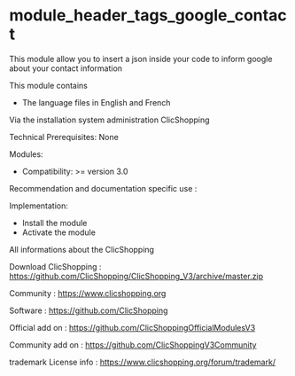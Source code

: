 # module_header_tags_google_contact

This module allow you to insert a json inside your code to inform google about your contact information

This module contains

- The language files in English and French

Via the installation system administration ClicShopping

Technical Prerequisites: None

Modules:

- Compatibility: >= version 3.0

Recommendation and documentation specific use :


Implementation:

- Install the module
- Activate the module

All informations about the ClicShopping

 Download ClicShopping : https://github.com/ClicShopping/ClicShopping_V3/archive/master.zip

 Community : https://www.clicshopping.org

 Software : https://github.com/ClicShopping

 Official add on : https://github.com/ClicShoppingOfficialModulesV3

 Community add on : https://github.com/ClicShoppingV3Community

 trademark License info : https://www.clicshopping.org/forum/trademark/ 
